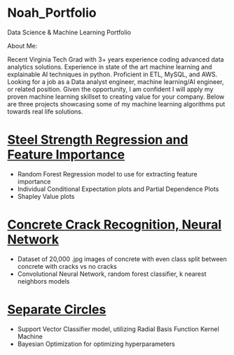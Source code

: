 # Noah_Portfolio
Data Science &amp; Machine Learning Portfolio

About Me: 

Recent Virginia Tech Grad with 3+ years experience coding advanced data analytics solutions. Experience in state of the art machine learning and explainable AI techniques in python. Proficient in ETL, MySQL, and AWS. Looking for a job as a Data analyst engineer, machine learning/AI engineer, or related position. Given the opportunity, I am confident I will apply my proven machine learning skillset to creating value for your company. Below are three projects showcasing some of my machine learning algorithms put towards real life solutions.

# [Steel Strength Regression and Feature Importance](https://github.com/Noah-15g/Noah_Portfolio/blob/44e07f31ec2006bbf57a039a8002aa829f15d4e0/Steel_Strength_Regression%20(1).ipynb)
* Random Forest Regression model to use for extracting feature importance 
* Individual Conditional Expectation plots and Partial Dependence Plots 
* Shapley Value plots
 
# [Concrete Crack Recognition, Neural Network](https://github.com/Noah-15g/Noah_Portfolio/blob/f4c8659f07d1c9df83feb928838960c57ef1075a/Infrastructure_Midterm%20(1).ipynb)
* Dataset of 20,000 .jpg images of concrete with even class split between concrete with cracks vs no cracks
* Convolutional Neural Network, random forest classifier, k nearest neighbors models

# [Separate Circles](https://github.com/Noah-15g/Noah_Portfolio/blob/e8e6d42402d052dbea9a5375d03dfac2e9ea723f/Separate_Circles.ipynb)
* Support Vector Classifier model, utilizing Radial Basis Function Kernel Machine
* Bayesian Optimization for optimizing hyperparameters
